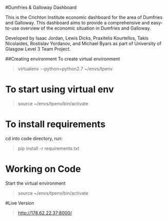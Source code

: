 #Dumfries & Galloway Dashboard

This is the Crichton Institute economic dashboard for the area of Dumfries and Galloway.
This dashboard aims to provide a comprehensive and easy-to-use overview of the economic situation in Dumfries and Galloway.

Developed by Isaac Jordan, Lewis Dicks, Praxitelis Kourtellos, Takis Nicolaides, Rostislav Yordanov, and Michael Byars as part of University of Glasgow Level 3 Team Project.

##Creating environment
To create virtual environment

 >virtualenv --python=python2.7 ~/envs/tpenv

# To start using virtual env

>source ~/envs/tpenv/bin/activate

# To install requirements

cd into code directory, run:

 >pip install -r requirements.txt

# Working on Code
Start the virtual environment

>source ~/envs/tpenv/bin/activate

#Live Version

>http://178.62.22.37:8000/
